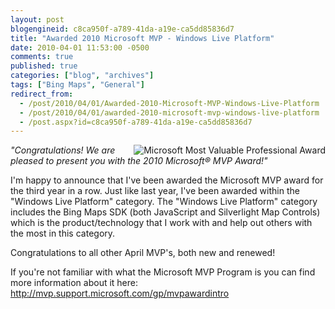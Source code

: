```yaml
---
layout: post
blogengineid: c8ca950f-a789-41da-a19e-ca5dd85836d7
title: "Awarded 2010 Microsoft MVP - Windows Live Platform"
date: 2010-04-01 11:53:00 -0500
comments: true
published: true
categories: ["blog", "archives"]
tags: ["Bing Maps", "General"]
redirect_from: 
  - /post/2010/04/01/Awarded-2010-Microsoft-MVP-Windows-Live-Platform
  - /post/2010/04/01/awarded-2010-microsoft-mvp-windows-live-platform
  - /post.aspx?id=c8ca950f-a789-41da-a19e-ca5dd85836d7
---
```

<!-- more -->

<img style="float: right;" src="/images/postsMVP_Logo_Horizontal.png" alt="Microsoft Most Valuable Professional Award" />*"Congratulations! We are pleased to present you with the 2010 Microsoft&reg;  MVP Award!"*

I'm happy to announce that I've been awarded the Microsoft MVP award for the third year in a row. Just like last year, I've been awarded within the "Windows Live Platform" category. The "Windows Live Platform" category includes the Bing Maps SDK (both JavaScript and Silverlight Map Controls) which is the product/technology that I work with and help out others with the most in this category.

Congratulations to all other April MVP's, both new and renewed!

If you're not familiar with what the Microsoft MVP Program is you can find more information about it here: <a rel="nofollow" href="http://mvp.support.microsoft.com/gp/mvpawardintro">http://mvp.support.microsoft.com/gp/mvpawardintro</a>
